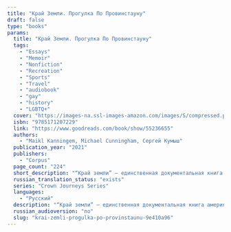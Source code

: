 ```yaml
---
title: "Край Земли. Прогулка По Провинстауну"
draft: false
type: "books"
params:
  title: "Край Земли. Прогулка По Провинстауну"
  tags:
    - "Essays"
    - "Memoir"
    - "Nonfiction"
    - "Recreation"
    - "Sports"
    - "Travel"
    - "audiobook"
    - "gay"
    - "history"
    - "LGBTQ+"
  cover: "https://images-na.ssl-images-amazon.com/images/S/compressed.photo.goodreads.com/books/1599303070i/55236655.jpg"
  isbn: "9785171207229"
  link: "https://www.goodreads.com/book/show/55236655"
  authors:
    - "Maikl Kanningem, Michael Cunningham, Сергей Кумыш"
  publication_year: "2021"
  publishers:
    - "Corpus"
  page_count: "224"
  short_description: "“Край земли” — единственная документальная книга американского писателя Майкла Каннингема. Она посвящена Провинстауну, городу на полуострове Кейп-Код, ставшему в середине XX века богемным и..."
  russian_translation_status: "exists"
  series: "Crown Journeys Series"
  languages:
    - "Русский"
  description: "“Край земли” — единственная документальная книга американского писателя Майкла Каннингема. Она посвящена Провинстауну, городу на полуострове Кейп-Код, ставшему в середине XX века богемным и туристическим центром Восточного побережья. Сам Каннингем попал на Кейп-Код в восьмидесятых и с тех пор часто возвращается туда. В своей книге он путешествует по любимым местам, от пляжей, болот и дюн до аптеки и ресторана, рассказывает об обычных жителях Провинстауна и о знаменитостях, живших там."
  russian_audioversion: "no"
  slug: "krai-zemli-progulka-po-provinstaunu-9e410a96"
---
```

